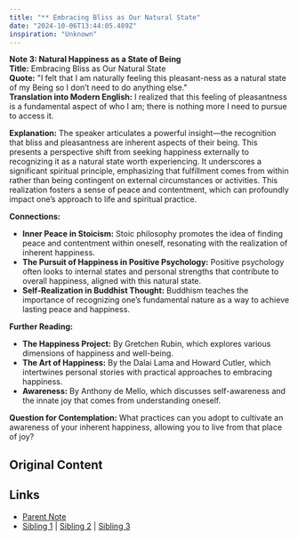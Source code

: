 ```yaml
---
title: "** Embracing Bliss as Our Natural State"
date: "2024-10-06T13:44:05.489Z"
inspiration: "Unknown"
---
```


  
**Note 3: Natural Happiness as a State of Being**  
**Title:** Embracing Bliss as Our Natural State  
**Quote:** "I felt that I am naturally feeling this pleasant-ness as a natural state of my Being so I don’t need to do anything else."  
**Translation into Modern English:** I realized that this feeling of pleasantness is a fundamental aspect of who I am; there is nothing more I need to pursue to access it.  

**Explanation:** The speaker articulates a powerful insight—the recognition that bliss and pleasantness are inherent aspects of their being. This presents a perspective shift from seeking happiness externally to recognizing it as a natural state worth experiencing. It underscores a significant spiritual principle, emphasizing that fulfillment comes from within rather than being contingent on external circumstances or activities. This realization fosters a sense of peace and contentment, which can profoundly impact one’s approach to life and spiritual practice.  

**Connections:**  
- **Inner Peace in Stoicism:** Stoic philosophy promotes the idea of finding peace and contentment within oneself, resonating with the realization of inherent happiness.  
- **The Pursuit of Happiness in Positive Psychology:** Positive psychology often looks to internal states and personal strengths that contribute to overall happiness, aligned with this natural state.  
- **Self-Realization in Buddhist Thought:** Buddhism teaches the importance of recognizing one’s fundamental nature as a way to achieve lasting peace and happiness.  

**Further Reading:**  
- **The Happiness Project:** By Gretchen Rubin, which explores various dimensions of happiness and well-being.  
- **The Art of Happiness:** By the Dalai Lama and Howard Cutler, which intertwines personal stories with practical approaches to embracing happiness.  
- **Awareness:** By Anthony de Mello, which discusses self-awareness and the innate joy that comes from understanding oneself.  

**Question for Contemplation:** What practices can you adopt to cultivate an awareness of your inherent happiness, allowing you to live from that place of joy?  


## Original Content



## Links

- [Parent Note](/parent-note.md)
- [Sibling 1](/zettel1.md) | [Sibling 2](/zettel2.md) | [Sibling 3](/zettel3.md)
